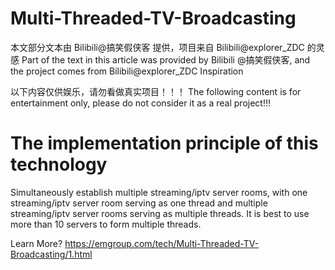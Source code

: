 # Multi-Threaded-TV-Broadcasting

本文部分文本由 Bilibili@搞笑假侠客 提供，项目来自 Bilibili@explorer_ZDC 的灵感
Part of the text in this article was provided by Bilibili @搞笑假侠客, and the project comes from Bilibili@explorer_ZDC Inspiration

以下内容仅供娱乐，请勿看做真实项目！！！
The following content is for entertainment only, please do not consider it as a real project!!!

# The implementation principle of this technology
Simultaneously establish multiple streaming/iptv server rooms, with one streaming/iptv server room serving as one thread and multiple streaming/iptv server rooms serving as multiple threads. It is best to use more than 10 servers to form multiple threads.

Learn More? https://emgroup.com/tech/Multi-Threaded-TV-Broadcasting/1.html
